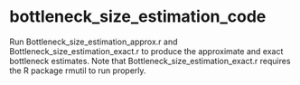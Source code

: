 # bottleneck_size_estimation_code


 Run Bottleneck_size_estimation_approx.r and Bottleneck_size_estimation_exact.r to produce the approximate and exact bottleneck estimates.  Note that Bottleneck_size_estimation_exact.r requires the R package rmutil to run properly.
 
